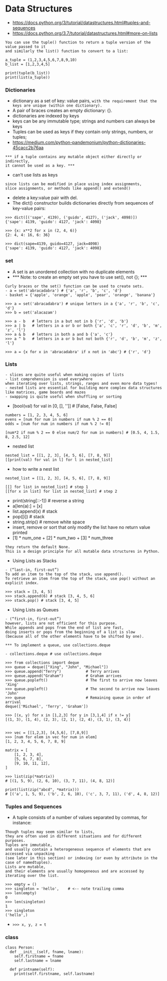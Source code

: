 # Data Structures
- https://docs.python.org/3/tutorial/datastructures.html#tuples-and-sequences
- https://docs.python.org/3.7/tutorial/datastructures.html#more-on-lists

```
You can use the tuple() function to return a tuple version of the value passed to it 
and similarly the list() function to convert to a list:

a_tuple = (1,2,3,4,5,6,7,8,9,10)
b_list = [1,2,3,4,5]

print(tuple(b_list))
print(list(a_tuple))
```
### Dictionaries 
- dictionary as a set of key: value pairs, 
```with the requirement that the keys are unique (within one dictionary). ```
- A pair of braces creates an empty dictionary: {}.
- dictionaries are indexed by keys
- keys can be any immutable type; strings and numbers can always be keys
- Tuples can be used as keys if they contain only strings, numbers, or tuples;
- https://medium.com/python-pandemonium/python-dictionaries-45cacc2b76aa
```
*** if a tuple contains any mutable object either directly or indirectly, 
it cannot be used as a key. ***
```
-  can’t use lists as keys
```
since lists can be modified in place using index assignments, 
slice assignments, or methods like append() and extend()
```
-  delete a key:value pair with del. 
- The dict() constructor builds dictionaries directly from sequences of key-value pairs:
```
>>> dict([('sape', 4139), ('guido', 4127), ('jack', 4098)])
{'sape': 4139, 'guido': 4127, 'jack': 4098}
```
```
>>> {x: x**2 for x in (2, 4, 6)}
{2: 4, 4: 16, 6: 36}
```
```
>>> dict(sape=4139, guido=4127, jack=4098)
{'sape': 4139, 'guido': 4127, 'jack': 4098}
```
### set
- A set is an unordered collection with no duplicate elements
- *** Note: to create an empty set you have to use set(), not {}; ***

```
Curly braces or the set() function can be used to create sets.
- a = set('abracadabra') # {'a', 'r', 'b', 'c', 'd'}
- basket = {'apple', 'orange', 'apple', 'pear', 'orange', 'banana'}
```
```
>>> a = set('abracadabra') # unique letters in a {'a', 'r', 'b', 'c', 'd'}
>>> b = set('alacazam')   

>>> a - b   # letters in a but not in b {'r', 'd', 'b'}
>>> a | b   # letters in a or b or both {'a', 'c', 'r', 'd', 'b', 'm', 'z', 'l'}
>>> a & b   # letters in both a and b {'a', 'c'}
>>> a ^ b   # letters in a or b but not both {'r', 'd', 'b', 'm', 'z', 'l'}

>>> a = {x for x in 'abracadabra' if x not in 'abc'} # {'r', 'd'}
```

### Lists
```
- slices are quite useful when making copies of lists
- list comprehension is used everywhere 
when iterating over lists, strings, ranges and even more data types!
- nested lists are essential for building more complex data structures 
like matrices, game boards and mazes
- swapping is quite useful when shuffling or sorting
```
- [bool(val) for val in [0, [], '']] # [False, False, False]
```
numbers = [1, 2, 3, 4, 5, 6]
evens = [num for num in numbers if num % 2 == 0]
odds = [num for num in numbers if num % 2 != 0]

[num*2 if num % 2 == 0 else num/2 for num in numbers] # [0.5, 4, 1.5, 8, 2.5, 12]
```
- nested list
```
nested_list = [[1, 2, 3], [4, 5, 6], [7, 8, 9]]
[[print(val) for val in l] for l in nested_list]
```
- how to write a nest list
```
nested_list = [[1, 2, 3], [4, 5, 6], [7, 8, 9]]

[[] for list in nested_list] # step 1
[[for x in list] for list in nested_list] # step 2
```
- print(string[::-1]) # reverse a string
- a[len(a):] = [x]
- list.append(x) # stack
- pop([i])  # stack
- string.strip() # remove white space
- insert, remove or sort that only modify the list have no return value printed
- [1] * num_one + [2] * num_two + [3] * num_three
```
they return the default None. 
This is a design principle for all mutable data structures in Python.
```
- Using Lists as Stacks
```
- (“last-in, first-out”)
To add an item to the top of the stack, use append(). 
To retrieve an item from the top of the stack, use pop() without an explicit index.
```
```
>>> stack = [3, 4, 5]
>>> stack.append(6) # stack [3, 4, 5, 6]
>>> stack.pop() # stack [3, 4, 5]
```

- Using Lists as Queues
```
- (“first-in, first-out”)
however, lists are not efficient for this purpose. 
While appends and pops from the end of list are fast, 
doing inserts or pops from the beginning of a list is slow 
(because all of the other elements have to be shifted by one).

*** To implement a queue, use collections.deque
```
```
- collections.deque # use collections.deque

>>> from collections import deque
>>> queue = deque(["Xing", "John", "Michael"])
>>> queue.append("Terry")           # Terry arrives
>>> queue.append("Graham")          # Graham arrives
>>> queue.popleft()                 # The first to arrive now leaves
'Xing'
>>> queue.popleft()                 # The second to arrive now leaves
'John'
>>> queue                           # Remaining queue in order of arrival
deque(['Michael', 'Terry', 'Graham'])

```
```
>>> [(x, y) for x in [1,2,3] for y in [3,1,4] if x != y]
[(1, 3), (1, 4), (2, 3), (2, 1), (2, 4), (3, 1), (3, 4)]


>>> vec = [[1,2,3], [4,5,6], [7,8,9]]
>>> [num for elem in vec for num in elem]
[1, 2, 3, 4, 5, 6, 7, 8, 9]
```
```
matrix = [
    [1, 2, 3, 4],
    [5, 6, 7, 8],
    [9, 10, 11, 12],
]

>>> list(zip(*matrix))
# [(1, 5, 9), (2, 6, 10), (3, 7, 11), (4, 8, 12)]

print(list(zip("abcd", *matrix)))
# [('a', 1, 5, 9), ('b', 2, 6, 10), ('c', 3, 7, 11), ('d', 4, 8, 12)]

```
### Tuples and Sequences

- A tuple consists of a number of values separated by commas, for instance:
```
Though tuples may seem similar to lists, 
they are often used in different situations and for different purposes. 
Tuples are immutable, 
and usually contain a heterogeneous sequence of elements that are accessed via unpacking 
(see later in this section) or indexing (or even by attribute in the case of namedtuples). 
Lists are mutable, 
and their elements are usually homogeneous and are accessed by iterating over the list.
```
```
>>> empty = ()
>>> singleton = 'hello',    # <-- note trailing comma
>>> len(empty)
0
>>> len(singleton)
1
>>> singleton
('hello',)
```
- ```>>> x, y, z = t```

### class
```
class Person:
  def __init__(self, fname, lname):
    self.firstname = fname
    self.lastname = lname

  def printname(self):
    print(self.firstname, self.lastname)
 ```
